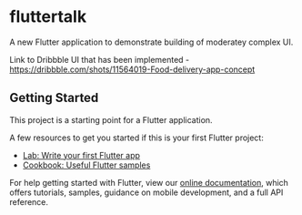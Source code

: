 # fluttertalk

A new Flutter application to demonstrate building of moderatey complex UI.

Link to Dribbble UI that has been implemented - https://dribbble.com/shots/11564019-Food-delivery-app-concept

## Getting Started

This project is a starting point for a Flutter application.

A few resources to get you started if this is your first Flutter project:

- [Lab: Write your first Flutter app](https://flutter.dev/docs/get-started/codelab)
- [Cookbook: Useful Flutter samples](https://flutter.dev/docs/cookbook)

For help getting started with Flutter, view our
[online documentation](https://flutter.dev/docs), which offers tutorials,
samples, guidance on mobile development, and a full API reference.
